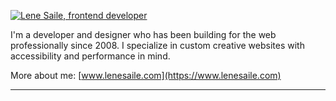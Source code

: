 [![Lene Saile, frontend developer](https://res.cloudinary.com/lenesaile/image/upload/v1668844458/twitter_zqx03w.png)](https://www.lenesaile.com)

I'm a developer and designer who has been building for the web professionally since 2008. I specialize in custom creative websites with accessibility and performance in mind.

More about me: [www.lenesaile.com](https://www.lenesaile.com)

___

